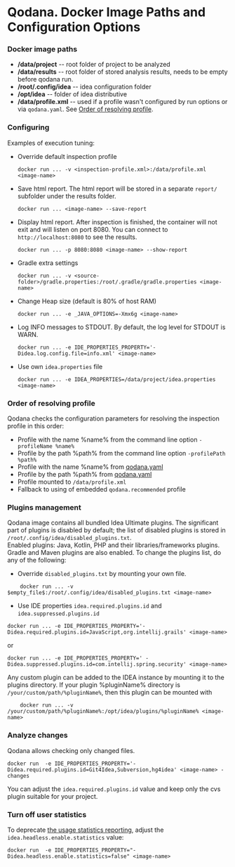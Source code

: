 # Qodana. Docker Image Paths and Configuration Options

### Docker image paths
- **/data/project**       -- root folder of project to be analyzed
- **/data/results**       -- root folder of stored analysis results, needs to be empty before qodana run.
- **/root/.config/idea**  -- idea configuration folder
- **/opt/idea**           -- folder of idea distributive
- **/data/profile.xml**   -- used if a profile wasn't configured by run options or via `qodana.yaml`. See [Order of resolving profile](#Order_of_resolving_profile).

### Configuring
Examples of execution tuning:
- Override default inspection profile
   ```
   docker run ... -v <inspection-profile.xml>:/data/profile.xml <image-name>
   ```

- Save html report. The html report will be stored in a separate `report/` subfolder under the results folder.
   ```
   docker run ... <image-name> --save-report
   ```

- Display html report. After inspection is finished, the container will not exit and will listen on port 8080. You can connect to `http://localhost:8080` to see the results.
   ```
   docker run ... -p 8080:8080 <image-name> --show-report
   ```

- Gradle extra settings
   ```
   docker run ... -v <source-folder>/gradle.properties:/root/.gradle/gradle.properties <image-name>
   ```

- Change Heap size (default is 80% of host RAM)
   ```
   docker run ... -e _JAVA_OPTIONS=-Xmx6g <image-name>
   ```

- Log INFO messages to STDOUT. By default, the log level for STDOUT is WARN.
   ```
   docker run ... -e IDE_PROPERTIES_PROPERTY='-Didea.log.config.file=info.xml' <image-name>
   ```

- Use own `idea.properties` file
   ```
   docker run ... -e IDEA_PROPERTIES=/data/project/idea.properties <image-name>
   ```


### Order of resolving profile
Qodana checks the configuration parameters for resolving the inspection profile in this order:
- Profile with the name %name% from the command line option ```-profileName %name%```
- Profile by the path %path% from the command line option ```-profilePath %path%```
- Profile with the name %name% from [qodana.yaml](#Qodana.yaml)
- Profile by the path %path% from [qodana.yaml](#Qodana.yaml)
- Profile mounted to ```/data/profile.xml```
- Fallback to using of embedded ```qodana.recommended``` profile

### Plugins management
Qodana image contains all bundled Idea Ultimate plugins. The significant part of plugins is disabled by default; the list of disabled plugins is stored in `/root/.config/idea/disabled_plugins.txt`.  
Enabled plugins: Java, Kotlin, PHP and their libraries/frameworks plugins. Gradle and Maven plugins are also enabled.
To change the plugins list, do any of the following:
- Override `disabled_plugins.txt` by mounting your own file.
```
    docker run ... -v $empty_file$:/root/.config/idea/disabled_plugins.txt <image-name>
```
- Use IDE properties ```idea.required.plugins.id``` and ```idea.suppressed.plugins.id```
```
docker run ... -e IDE_PROPERTIES_PROPERTY='-Didea.required.plugins.id=JavaScript,org.intellij.grails' <image-name> 
```
or
```
docker run ... -e IDE_PROPERTIES_PROPERTY=' -Didea.suppressed.plugins.id=com.intellij.spring.security' <image-name> 
```
Any custom plugin can be added to the IDEA instance by mounting it to the plugins directory.
If your plugin %pluginName% directory is ```/your/custom/path/%pluginName%```, then this plugin can be mounted with
```
    docker run ... -v /your/custom/path/%pluginName%:/opt/idea/plugins/%pluginName% <image-name>
```

### Analyze changes
Qodana allows checking only changed files.
```
docker run  -e IDE_PROPERTIES_PROPERTY='-Didea.required.plugins.id=Git4Idea,Subversion,hg4idea' <image-name> -changes
```
You can adjust the ```idea.required.plugins.id``` value and keep only the cvs plugin suitable for your project.

### Turn off user statistics
To deprecate [the usage statistics reporting](README.md#usage-statistics), adjust the `idea.headless.enable.statistics` value: 
```
docker run  -e IDE_PROPERTIES_PROPERTY="-Didea.headless.enable.statistics=false" <image-name> 
```
